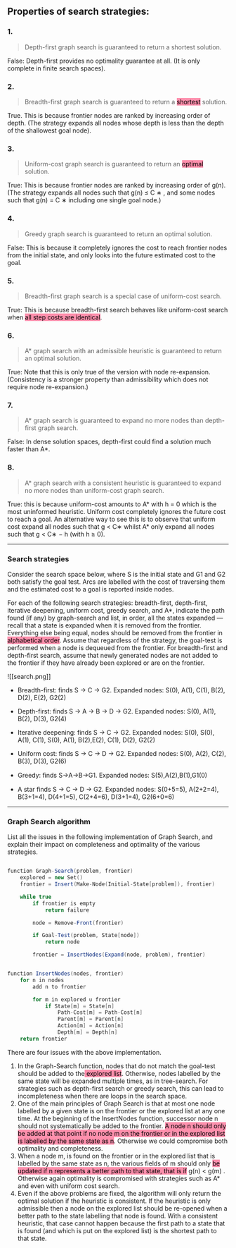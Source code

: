 
## Properties of search strategies:

### 1.
>Depth-first graph search is guaranteed to return a shortest solution.

False: Depth-first provides no optimality guarantee at all. (It is only complete in finite search spaces).

### 2.
>Breadth-first graph search is guaranteed to return a <mark style="background: #FF5582A6;">shortest</mark> solution.

True. This is because frontier nodes are ranked by increasing order of depth. (The strategy expands all nodes whose depth is less than the depth of the shallowest goal node).

### 3.
> Uniform-cost graph search is guaranteed to return an <mark style="background: #FF5582A6;">optimal</mark> solution.

True: This is because frontier nodes are ranked by increasing order of g(n). (The strategy expands all nodes such that g(n) ≤ C ∗ , and some nodes such that g(n) = C ∗ including one single goal node.)

### 4.
> Greedy graph search is guaranteed to return an optimal solution.

False: This is because it completely ignores the cost to reach frontier nodes from the initial state, and only looks into the future estimated cost to the goal.

### 5.
> Breadth-first graph search is a special case of uniform-cost search.

True: This is because breadth-first search behaves like uniform-cost search when <mark style="background: #FF5582A6;">all step costs are identical</mark>.

### 6.
>A* graph search with an admissible heuristic is guaranteed to return an optimal solution.

True: Note that this is only true of the version with node re-expansion. (Consistency is a stronger property than admissibility which does not require node re-expansion.)


### 7.
> A* graph search is guaranteed to expand no more nodes than depth-first graph search.

False: In dense solution spaces, depth-first could find a solution much faster than A*.

### 8.
> A* graph search with a consistent heuristic is guaranteed to expand no more nodes than uniform-cost graph search.

True: this is because uniform-cost amounts to A* with h = 0 which is the most uninformed heuristic. Uniform cost completely ignores the future cost to reach a goal. An alternative way to see this is to observe that uniform cost expand all nodes such that g < C∗ whilst A* only expand all nodes such that g < C∗ − h (with h ≥ 0).


----

### Search strategies

Consider the search space below, where S is the initial state and G1 and G2 both satisfy the goal test. Arcs are labelled with the cost of traversing them and the estimated cost to a goal is reported inside nodes.

For each of the following search strategies: breadth-first, depth-first, iterative deepening, uniform cost, greedy search, and A*, indicate the path found (if any) by graph-search and list, in order, all the states expanded — recall that a state is expanded when it is removed from the frontier. Everything else being equal, nodes should be removed from the frontier in<mark style="background: #FF5582A6;"> alphabetical order</mark>. Assume that regardless of the strategy, the goal-test is performed when a node is dequeued from the frontier. For breadth-first and depth-first search, assume that newly generated nodes are not added to the frontier if they have already been explored or are on the frontier.

![[search.png]]

- Breadth-first: finds S → C → G2. Expanded nodes: S(0), A(1), C(1), B(2), D(2), E(2), G2(2)

- Depth-first: finds S → A → B → D → G2. Expanded nodes: S(0), A(1), B(2), D(3), G2(4)

- Iterative deepening: finds S → C → G2. Expanded nodes: S(0), S(0), A(1), C(1), S(0), A(1), B(2),E(2), C(1), D(2), G2(2)

- Uniform cost: finds S → C → D → G2. Expanded nodes: S(0), A(2), C(2), B(3), D(3), G2(6)

- Greedy: ﬁnds S→A→B→G1. Expanded nodes: S(5),A(2),B(1),G1(0)

- A star finds S → C → D → G2. Expanded nodes: S(0+5=5), A(2+2=4), B(3+1=4), D(4+1=5), C(2+4=6), D(3+1=4), G2(6+0=6)

---

### Graph Search algorithm

List all the issues in the following implementation of Graph Search, and explain their impact on completeness and optimality of the various strategies.

```scala

function Graph-Search(problem, frontier)
    explored = new Set()
    frontier = Insert(Make-Node(Initial-State[problem]), frontier)

    while true
        if frontier is empty
            return failure

        node = Remove-Front(frontier)

        if Goal-Test(problem, State[node])
            return node

        frontier = InsertNodes(Expand(node, problem), frontier)


function InsertNodes(nodes, frontier)
    for n in nodes
        add n to frontier

        for m in explored ∪ frontier
            if State[m] = State[n]
                Path-Cost[m] = Path-Cost[n]
                Parent[m] = Parent[n]
                Action[m] = Action[n]
                Depth[m] = Depth[n]
    return frontier
```

There are four issues with the above implementation.
1. In the Graph-Search function, nodes that do not match the goal-test should be added to the<mark style="background: #FF5582A6;"> explored list</mark>. Otherwise, nodes labelled by the same state will be expanded multiple times, as in tree-search. For strategies such as depth-first search or greedy search, this can lead to incompleteness when there are loops in the search space.
2. One of the main principles of Graph Search is that at most one node labelled by a given state is on the frontier or the explored list at any one time. At the beginning of the InsertNodes function, successor node n should not systematically be added to the frontier. <mark style="background: #FF5582A6;">A node n should only be added at that point if no node m on the frontier or in the explored list is labelled by the same state as n</mark>. Otherwise we could compromise both optimality and completeness.
3. When a node m, is found on the frontier or in the explored list that is labelled by the same state as n, the various fields of m should only <mark style="background: #FF5582A6;">be updated if n represents a better path to that state, that is if</mark> g(n) < g(m) . Otherwise again optimality is compromised with strategies such as A* and even with uniform cost search.
4. Even if the above problems are fixed, the algorithm will only return the optimal solution if the heuristic is consistent. If the heuristic is only admissible then a node on the explored list should be re-opened when a better path to the state labelling that node is found. With a consistent heuristic, that case cannot happen because the first path to a state that is found (and which is put on the explored list) is the shortest path to that state.